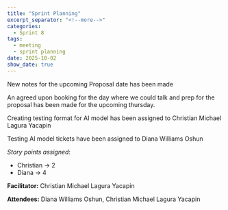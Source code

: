 ```yaml
---
title: "Sprint Planning"
excerpt_separator: "<!--more-->"
categories:
  - Sprint 8
tags:
  - meeting
  - sprint planning
date: 2025-10-02
show_date: true
---
```


New notes for the upcoming Proposal date has been made

An agreed upon booking for the day where we could talk and prep for the proposal has been made for the upcoming thursday.

Creating testing format for AI model has been assigned to Christian Michael Lagura Yacapin

Testing AI model tickets have been assigned to Diana Williams Oshun

_Story points assigned_:

- Christian -> 2
- Diana -> 4

**Facilitator:** Christian Michael Lagura Yacapin

**Attendees:** Diana Williams Oshun, Christian Michael Lagura Yacapin
